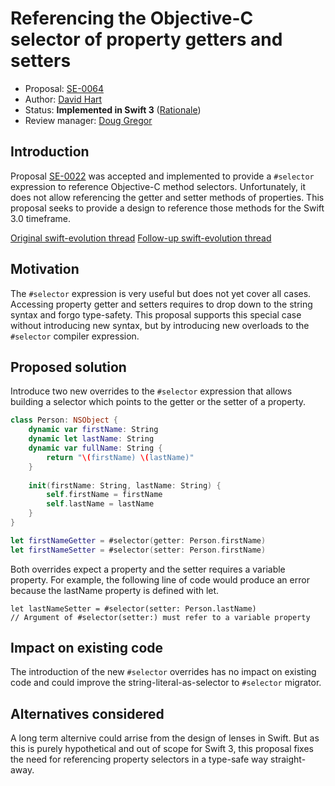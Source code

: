 # Referencing the Objective-C selector of property getters and setters

* Proposal: [SE-0064](https://github.com/apple/swift-evolution/blob/master/proposals/0064-property-selectors.md)
* Author: [David Hart](https://github.com/hartbit)
* Status: **Implemented in Swift 3** ([Rationale](http://thread.gmane.org/gmane.comp.lang.swift.evolution/14539/))
* Review manager: [Doug Gregor](https://github.com/DougGregor)

## Introduction

Proposal [SE-0022](https://github.com/apple/swift-evolution/blob/master/proposals/0022-objc-selectors.md) was accepted and implemented to provide a `#selector` expression to reference Objective-C method selectors. Unfortunately, it does not allow referencing the getter and setter methods of properties. This proposal seeks to provide a design to reference those methods for the Swift 3.0 timeframe.

[Original swift-evolution thread](http://article.gmane.org/gmane.comp.lang.swift.evolution/7614)
[Follow-up swift-evolution thread](http://thread.gmane.org/gmane.comp.lang.swift.evolution/7780)

## Motivation

The `#selector` expression is very useful but does not yet cover all cases. Accessing property getter and setters requires to drop down to the string syntax and forgo type-safety. This proposal supports this special case without introducing new syntax, but by introducing new overloads to the `#selector` compiler expression.

## Proposed solution

Introduce two new overrides to the `#selector` expression that allows building a selector which points to the getter or the setter of a property.

```swift
class Person: NSObject {
    dynamic var firstName: String
    dynamic let lastName: String
    dynamic var fullName: String {
        return "\(firstName) \(lastName)"
    }
    
    init(firstName: String, lastName: String) {
        self.firstName = firstName
        self.lastName = lastName
    }
}

let firstNameGetter = #selector(getter: Person.firstName)
let firstNameSetter = #selector(setter: Person.firstName)
```

Both overrides expect a property and the setter requires a variable property. For example, the following line of code would produce an error because the lastName property is defined with let.

```
let lastNameSetter = #selector(setter: Person.lastName)
// Argument of #selector(setter:) must refer to a variable property
```

## Impact on existing code

The introduction of the new `#selector` overrides has no impact on existing code and could improve the string-literal-as-selector to `#selector` migrator.

## Alternatives considered

A long term alternive could arrise from the design of lenses in Swift. But as this is purely hypothetical and out of scope for Swift 3, this proposal fixes the need for referencing property selectors in a type-safe way straight-away.


